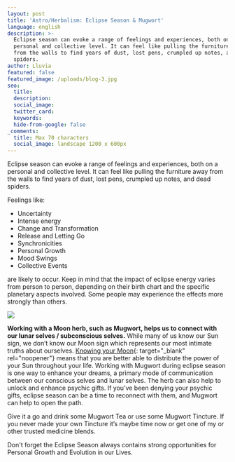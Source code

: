 ```yaml
---
layout: post
title: 'Astro/Herbalism: Eclipse Season & Mugwort'
language: english
description: >-
  Eclipse season can evoke a range of feelings and experiences, both on a
  personal and collective level. It can feel like pulling the furniture away
  from the walls to find years of dust, lost pens, crumpled up notes, and dead
  spiders. 
author: Lluvia
featured: false
featured_image: /uploads/blog-3.jpg
seo:
  title:
  description:
  social_image:
  twitter_card:
  keywords:
  hide-from-google: false
_comments:
  title: Max 70 characters
  social_image: landscape 1200 x 600px
---
```

Eclipse season can evoke a range of feelings and experiences, both on a personal and collective level. It can feel like pulling the furniture away from the walls to find years of dust, lost pens, crumpled up notes, and dead spiders.&nbsp;

Feelings like:

* Uncertainty
* Intense energy
* Change and Transformation
* Release and Letting Go
* Synchronicities&nbsp;
* Personal Growth
* Mood Swings
* Collective Events

are likely to occur. Keep in mind that the impact of eclipse energy varies from person to person, depending on their birth chart and the specific planetary aspects involved. Some people may experience the effects more strongly than others.&nbsp;

![](/uploads/blog-3.jpg)

**Working with a Moon herb, such as Mugwort, helps us to connect with our lunar selves / subconscious selves.**&nbsp;While many of us know our Sun sign, we don’t know our Moon sign which represents our most intimate truths about ourselves.&nbsp;[Knowing your Moon](http://www.wortsandcunning.com/lunar-apothecary){: target="_blank" rel="noopener"} means that you are better able to distribute the power of your Sun throughout your life. Working with Mugwort during eclipse season is one way to enhance your dreams, a primary mode of communication between our conscious selves and lunar selves. The herb can also help to unlock and enhance psychic gifts. If you’ve been denying your psychic gifts, eclipse season can be a time to reconnect with them, and Mugwort can help to open the path.

Give it a go and drink some Mugwort Tea or use some Mugwort Tincture. If you never made your own Tincture it’s maybe time now or get one of my or other trusted medicine blends.

Don't forget the Eclipse Season always contains strong opportunities for Personal Growth and Evolution in our Lives.